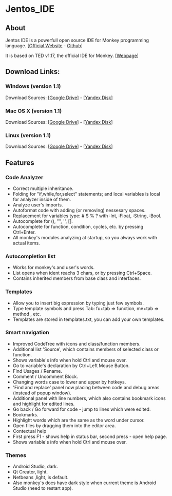Jentos_IDE
==========

## About
Jentos IDE is a powerfull open source IDE for Monkey programming language. [[Official Website](http://www.monkey-x.com) - [Github](https://github.com/blitz-research/monkey)]

It is based on TED v1.17, the official IDE for Monkey. [[Webpage](http://www.monkey-x.com/Monkey/ted.php)]

## Download Links:
### Windows (version 1.1)
Download Sources: [[Google Drive](https://drive.google.com/uc?id=0Bx2zoIlA6GzKQmM4cTcteGxTQzg)] - [[Yandex Disk](https://yadi.sk/d/92ucsHehUAw3Q)]
### Mac OS X (version 1.1)
Download Sources: [[Google Drive](https://drive.google.com/uc?id=0Bx2zoIlA6GzKV0RwblRnVURWVDQ)] - [[Yandex Disk](https://yadi.sk/d/PyOHi9LGUGr7P)]
### Linux (version 1.1)
Download Sources: [[Google Drive](https://drive.google.com/uc?id=0Bx2zoIlA6GzKR1JKc0Jpbmpfb0k)] - [[Yandex Disk](https://yadi.sk/d/UokJw-WMWNm5g)]

## Features
### Code Analyzer
* Correct multiple inheritance.
* Folding for "if,while,for,select" statements; and local variables is local for analyzer inside of them.
* Analyze user's imports.
* Autoformat code with adding (or removing) nessesary spaces.
* Replacement for variables type: # $ % ? with :Int, :Float, :String, :Bool.
* Autocomplete for (), "", '', [].
* Autocomplete for function, condition, cycles, etc. by pressing Ctrl+Enter.
* All monkey's modules analyzing at startup, so you always work with actual items.

### Autocompletion list
* Works for monkey's and user's words.
* List opens when ident reachs 3 chars, or by pressing Ctrl+Space.
* Contains inherited members from base class and interfaces.

### Templates
* Allow you to insert big expression by typing just few symbols.
* Type template symbols and press Tab: fu+tab => function, me+tab => method , etc.
* Templates are stored in templates.txt, you can add your own templates.

### Smart navigation
* Improved CodeTree with icons and class/function members.
* Additional list 'Source', which contains members of selected class or function.
* Shows variable's info when hold Ctrl and mouse over.
* Go to variable's declaration by Ctrl+Left Mouse Button.
* Find Usages / Rename.
* Comment / Uncomment Block.
* Changing words case to lower and upper by hotkeys.
* 'Find and replace' panel now placing between code and debug areas (instead of popup window).
* Additional panel with line numbers, which also contains bookmark icons and highlight for edited lines.
* Go back / Go forward for code - jump to lines which were edited.
* Bookmarks.
* Highlight words which are the same as the word under cursor.
* Open files by dragging them into the editor area.
* Contextual help
* First press F1 - shows help in status bar, second press - open help page.
* Shows variable's info when hold Ctrl and mouse over.

### Themes
* Android Studio, dark.
* Qt Creator, light.
* Netbeans ,light, is default.
* Also monkey's docs have dark style when current theme is Android Studio (need to restart app).
